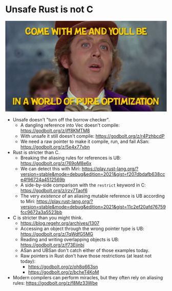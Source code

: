 # Unsafe Rust is not C

![wonka](wonka.png)

- Unsafe doesn't "turn off the borrow checker".
  - A dangling reference into Vec doesn't compile: https://godbolt.org/z/jff8KMTM8
  - With unsafe it still doesn't compile: https://godbolt.org/z/r4PzhbcdP
  - We need a raw pointer to make it compile, run, and fail ASan: https://godbolt.org/z/5e4x77vbn
- Rust is stricter than C.
  - Breaking the aliasing rules for references is UB: https://godbolt.org/z/769oM8e6x
  - We can detect this with Miri:
    https://play.rust-lang.org/?version=stable&mode=debug&edition=2021&gist=f207dbdafb638cce4f96724a4512569b
  - A side-by-side comparison with the `restrict` keyword in C: https://godbolt.org/z/rzv7Taof6
  - The very *existence* of an aliasing mutable reference is UB according to Miri:
    https://play.rust-lang.org/?version=stable&mode=debug&edition=2021&gist=11c2ef20afd76759fcc9672a3a5523bb
- C is stricter than you might think.
  - https://blog.regehr.org/archives/1307
  - Accessing an object through the wrong pointer type is UB: https://godbolt.org/z/7qWdfG5MG
  - Reading and writing overlapping objects is UB: https://godbolt.org/z/f73Ejjnbj
  - ASan and UBSan don't catch either of those examples today.
  - Raw pointers in Rust don't have those restrictions (at least not today):
    - https://godbolt.org/z/oh8q663sn
    - https://godbolt.org/z/bcheT4KoM
- Modern compilers can perform miracles, but they often rely on aliasing rules: https://godbolt.org/z/f8Mz33Wbe
